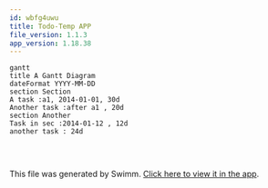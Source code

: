```yaml
---
id: wbfg4uwu
title: Todo-Temp APP
file_version: 1.1.3
app_version: 1.18.38
---
```


<!--MERMAID {width:100}-->
```mermaid
gantt
title A Gantt Diagram
dateFormat YYYY-MM-DD
section Section
A task :a1, 2014-01-01, 30d
Another task :after a1 , 20d
section Another
Task in sec :2014-01-12 , 12d
another task : 24d


```
<!--MCONTENT {content: "gantt<br/>\ntitle A Gantt Diagram<br/>\ndateFormat YYYY-MM-DD<br/>\nsection Section<br/>\nA task :a1, 2014-01-01, 30d<br/>\nAnother task :after a1 , 20d<br/>\nsection Another<br/>\nTask in sec :2014-01-12 , 12d<br/>\nanother task : 24d<br/>\n\n<br/>"} --->

<br/>

This file was generated by Swimm. [Click here to view it in the app](https://app.swimm.io/repos/Z2l0aHViJTNBJTNBdG9kby1hcHAlM0ElM0FwcmFmdWxpaWhnbG9iYWw=/docs/wbfg4uwu).

